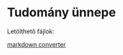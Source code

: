 # Tudomány ünnepe
 
 Letölthető fájlok:
 
[markdown converter](https://tudprog.bme.hu/md_converter/md_converter.html)
